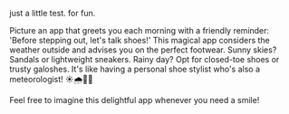 just a little test. for fun.

Picture an app that greets you each morning with a friendly reminder: 'Before stepping out, let's talk shoes!' This magical app considers the weather outside and advises you on the perfect footwear. Sunny skies? Sandals or lightweight sneakers. Rainy day? Opt for closed-toe shoes or trusty galoshes. It's like having a personal shoe stylist who's also a meteorologist! ☀️🌧️👟👠

Feel free to imagine this delightful app whenever you need a smile!
